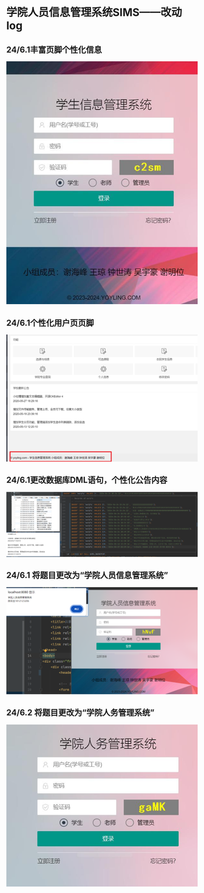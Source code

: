 # 学院人员信息管理系统SIMS——改动log
## 24/6.1丰富页脚个性化信息
![](README_files/4.jpg)
## 24/6.1个性化用户页页脚
![](README_files/1.png)
## 24/6.1更改数据库DML语句，个性化公告内容
![](README_files/2.png)
## 24/6.1 将题目更改为“学院人员信息管理系统”
![](README_files/3.png)
## 24/6.2 将题目更改为“学院人务管理系统”
![](README_files/1.jpg)